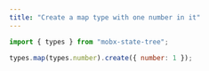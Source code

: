 ```yaml
---
title: "Create a map type with one number in it"
---
```


```js
import { types } from "mobx-state-tree";
```

```js
types.map(types.number).create({ number: 1 });
```
